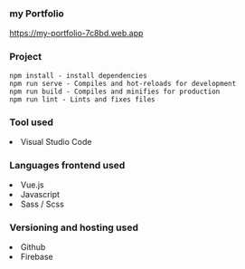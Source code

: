 ### my Portfolio 

<https://my-portfolio-7c8bd.web.app>

### Project
```
npm install - install dependencies
npm run serve - Compiles and hot-reloads for development
npm run build - Compiles and minifies for production
npm run lint - Lints and fixes files
```

### Tool used
<li>Visual Studio Code</li>

### Languages frontend used
<li>Vue.js</li>
<li>Javascript</li>
<li>Sass / Scss</li>

### Versioning and hosting used
<li>Github</li>
<li>Firebase</li>
